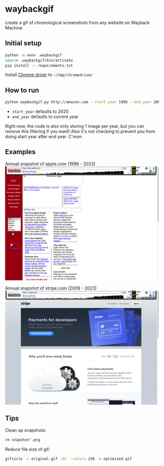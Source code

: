 # waybackgif
create a gif of chronological screenshots from any website on Wayback Machine

## Initial setup

```bash
python -m venv .waybackgif
source .waybackgif/bin/activate
pip install -r requirements.txt
```

Install [Chrome driver](https://sites.google.com/chromium.org/driver/) to `~/tmp/chromedriver`

## How to run

```bash
python waybackgif.py http://amazon.com --start_year 1999 --end_year 2003
```

* `start_year` defaults to 2020
* `end_year` defaults to current year

Right now, the code is also only storing 1 image per year, but you can remove this filtering if you want! Also it's not checking to prevent you from doing start year after end year. C'mon.

## Examples

Annual snapshot of apple.com (1996 - 2023)
![apple](./apple.gif)

Annual snapshot of stripe.com (2009 - 2023)
![stripe](./stripe.gif)


## Tips

Clean up snapshots:

```bash
rm snapshot*.png
```

Reduce file size of gif:

```bash
gifsicle -i original.gif -O3 --colors 256 -o optimized.gif
```
